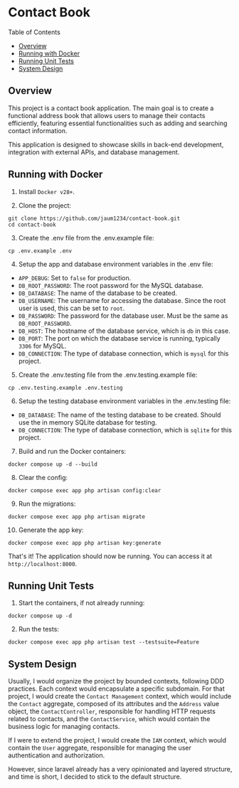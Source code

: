 # Contact Book

Table of Contents
- [Overview](#overview)
- [Running with Docker](#running-with-docker)
- [Running Unit Tests](#running-unit-tests)
- [System Design](#system-design)

## Overview

This project is a contact book application. The main goal is to create a functional address book that allows users to manage their contacts efficiently, featuring essential functionalities such as adding and searching contact information.

This application is designed to showcase skills in back-end development, integration with external APIs, and database management.

## Running with Docker

1. Install `Docker v28+`.

2. Clone the project:
```
git clone https://github.com/jaum1234/contact-book.git
cd contact-book
```

3. Create the .env file from the .env.example file:
```
cp .env.example .env
```

4. Setup the app and database environment variables in the .env file:
  - `APP_DEBUG`: Set to `false` for production.
  - `DB_ROOT_PASSWORD`: The root password for the MySQL database.
  - `DB_DATABASE`: The name of the database to be created.
  - `DB_USERNAME`: The username for accessing the database. Since the root user is used, this can be set to `root`.
  - `DB_PASSWORD`: The password for the database user. Must be the same as `DB_ROOT_PASSWORD`.
  - `DB_HOST`: The hostname of the database service, which is `db` in this case.
  - `DB_PORT`: The port on which the database service is running, typically `3306` for MySQL.
  - `DB_CONNECTION`: The type of database connection, which is `mysql` for this project.

5. Create the .env.testing file from the .env.testing.example file:
```
cp .env.testing.example .env.testing
```

6. Setup the testing database environment variables in the .env.testing file:
  - `DB_DATABASE`: The name of the testing database to be created. Should use the in memory SQLite database for testing.
  - `DB_CONNECTION`: The type of database connection, which is `sqlite` for this project.

7. Build and run the Docker containers:
```
docker compose up -d --build
```

8. Clear the config:
```
docker compose exec app php artisan config:clear
```

9. Run the migrations:
```
docker compose exec app php artisan migrate
```

10. Generate the app key:
```
docker compose exec app php artisan key:generate
```

That's it! The application should now be running. You can access it at `http://localhost:8000`.

## Running Unit Tests

1. Start the containers, if not already running:
```
docker compose up -d
```

2. Run the tests:
```
docker compose exec app php artisan test --testsuite=Feature
```

## System Design

Usually, I would organize the project by bounded contexts, following DDD practices. Each context would encapsulate a specific subdomain. For that project, I would create the `Contact Management` context, which would include the `Contact` aggregate, composed of its attributes and the `Address` value object, the `ContactController`, responsible for handling HTTP requests related to contacts, and the `ContactService`, which would contain the business logic for managing contacts.

If I were to extend the project, I would create the `IAM` context, which would contain the `User` aggregate, responsible for managing the user authentication and authorization.

However, since laravel already has a very opinionated and layered structure, and time is short, I decided to stick to the default structure.